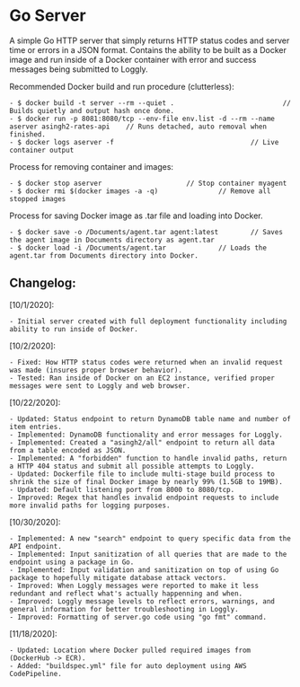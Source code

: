 # Go Server
A simple Go HTTP server that simply returns HTTP status codes and server time or errors in a JSON format. 
Contains the ability to be built as a Docker image and run inside of a Docker container with error and success messages being submitted to Loggly.

Recommended Docker build and run procedure (clutterless):

	- $ docker build -t server --rm --quiet .	 						// Builds quietly and output hash once done.
	- $ docker run -p 8081:8080/tcp --env-file env.list -d --rm --name aserver asingh2-rates-api	// Runs detached, auto removal when finished.
	- $ docker logs aserver -f									// Live container output
	
Process for removing container and images:

	- $ docker stop aserver						// Stop container myagent
	- $ docker rmi $(docker images -a -q)				// Remove all stopped images
	
Process for saving Docker image as .tar file and loading into Docker.
	
	- $ docker save -o /Documents/agent.tar agent:latest		// Saves the agent image in Documents directory as agent.tar
	- $ docker load -i /Documents/agent.tar				// Loads the agent.tar from Documents directory into Docker.
	
Changelog:
-------------------------------
[10/1/2020]: 

	- Initial server created with full deployment functionality including ability to run inside of Docker.

[10/2/2020]: 

	- Fixed: How HTTP status codes were returned when an invalid request was made (insures proper browser behavior).
	- Tested: Ran inside of Docker on an EC2 instance, verified proper messages were sent to Loggly and web browser.

[10/22/2020]: 

	- Updated: Status endpoint to return DynamoDB table name and number of item entries. 
	- Implemented: DynamoDB functionality and error messages for Loggly.
	- Implemented: Created a "asingh2/all" endpoint to return all data from a table encoded as JSON.
	- Implemented: A "forbidden" function to handle invalid paths, return a HTTP 404 status and submit all possible attempts to Loggly.
	- Updated: Dockerfile file to include multi-stage build process to shrink the size of final Docker image by nearly 99% (1.5GB to 19MB).
	- Updated: Default listening port from 8000 to 8080/tcp.
	- Improved: Regex that handles invalid endpoint requests to include more invalid paths for logging purposes.
	
[10/30/2020]:

	- Implemented: A new "search" endpoint to query specific data from the API endpoint.
	- Implemented: Input sanitization of all queries that are made to the endpoint using a package in Go.
	- Implemented: Input validation and sanitization on top of using Go package to hopefully mitigate database attack vectors. 
	- Improved: When Loggly messages were reported to make it less redundant and reflect what's actually happenning and when.
	- Improved: Loggly message levels to reflect errors, warnings, and general information for better troubleshooting in Loggly. 
	- Improved: Formatting of server.go code using "go fmt" command.
	
[11/18/2020]:

	- Updated: Location where Docker pulled required images from (DockerHub -> ECR).
	- Added: "buildspec.yml" file for auto deployment using AWS CodePipeline.
